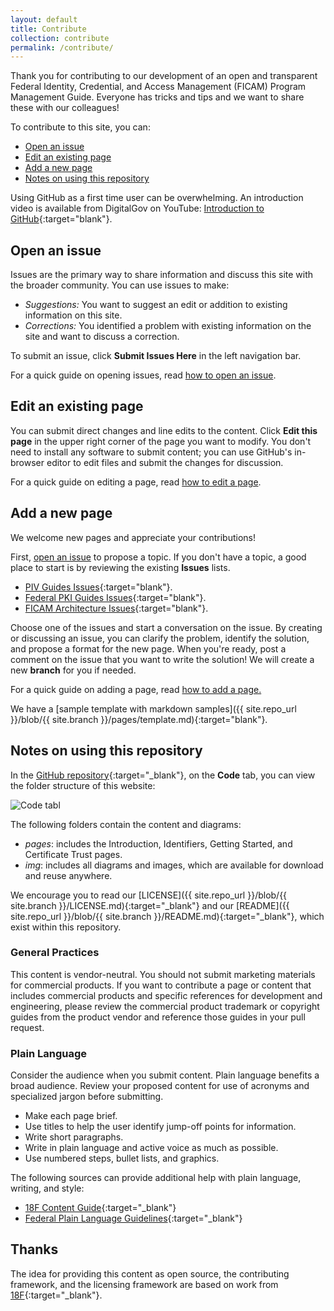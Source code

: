 ```yaml
---
layout: default
title: Contribute
collection: contribute
permalink: /contribute/
---
```


Thank you for contributing to our development of an open and transparent Federal Identity, Credential, and Access Management (FICAM) Program Management Guide.  Everyone has tricks and tips and we want to share these with our colleagues! 

To contribute to this site, you can:

- [Open an issue](#open-an-issue)
- [Edit an existing page](#edit-an-existing-page)
- [Add a new page](#add-a-new-page)
- [Notes on using this repository](#notes-on-using-this-repository)

Using GitHub as a first time user can be overwhelming.  An introduction video is available from DigitalGov on YouTube: [Introduction to GitHub](https://www.youtube.com/watch?v=uNa9GOtM6NE&t=1737s){:target="blank"}.  


## Open an issue

Issues are the primary way to share information and discuss this site with the broader community. You can use issues to make:

* _Suggestions:_ You want to suggest an edit or addition to existing information on this site.
* _Corrections:_ You identified a problem with existing information on the site and want to discuss a correction.

To submit an issue, click **Submit Issues Here** in the left navigation bar. 

For a quick guide on opening issues, read [how to open an issue]({{site.baseurl}}/contribute/openissue/).

## Edit an existing page

You can submit direct changes and line edits to the content. Click **Edit this page** in the upper right corner of the page you want to modify.  You don't need to install any software to submit content; you can use GitHub's in-browser editor to edit files and submit the changes for discussion. 

For a quick guide on editing a page, read [how to edit a page]({{site.baseurl}}/contribute/editpage/).

## Add a new page
We welcome new pages and appreciate your contributions!  

First, [open an issue]({{site.baseurl}}/contribute/#open-an-issue) to propose a topic.  If you don't have a topic, a good place to start is by reviewing the existing **Issues** lists. 

* [PIV Guides Issues](https://github.com/GSA/piv-guides/issues){:target="blank"}.
* [Federal PKI Guides Issues](https://github.com/GSA/fpki-guides/issues){:target="blank"}.
* [FICAM Architecture Issues](https://github.com/GSA/ficam-arch/issues){:target="blank"}.

Choose one of the issues and start a conversation on the issue. By creating or discussing an issue, you can clarify the problem, identify the solution, and propose a format for the new page. When you're ready, post a comment on the issue that you want to write the solution!  We will create a new **branch** for you if needed.

For a quick guide on adding a page, read [how to add a page.]({{site.baseurl}}/contribute/addpage/)

We have a [sample template with markdown samples]({{ site.repo_url }}/blob/{{ site.branch }}/pages/template.md){:target="blank"}.

## Notes on using this repository

In the [GitHub repository]({{site.repo_url}}){:target="_blank"}, on the **Code** tab, you can view the folder structure of this website:

![Code tabl]({{site.baseurl}}/assets/img/code_tab.png)

The following folders contain the content and diagrams:

*  _pages_: includes the Introduction, Identifiers, Getting Started, and Certificate Trust pages.
* _img_: includes all diagrams and images, which are available for download and reuse anywhere.

We encourage you to read our [LICENSE]({{ site.repo_url }}/blob/{{ site.branch }}/LICENSE.md){:target="_blank"} and our [README]({{ site.repo_url }}/blob/{{ site.branch }}/README.md){:target="_blank"}, which exist within this repository.  

###  General Practices

This content is vendor-neutral. You should not submit marketing materials for commercial products. If you want to contribute a page or content that includes commercial products and specific references for development and engineering, please review the commercial product trademark or copyright guides from the product vendor and reference those guides in your pull request.  

### Plain Language

Consider the audience when you submit content. Plain language benefits a broad audience. Review your proposed content for use of acronyms and specialized jargon before submitting.

  * Make each page brief.
  * Use titles to help the user identify jump-off points for information.
  * Write short paragraphs. 
  * Write in plain language and active voice as much as possible.
  * Use numbered steps, bullet lists, and graphics.

The following sources can provide additional help with plain language, writing, and style:

  * [18F Content Guide](https://content-guide.18f.gov/){:target="_blank"}
  * [Federal Plain Language Guidelines](http://www.plainlanguage.gov/){:target="_blank"}


##  Thanks

The idea for providing this content as open source, the contributing framework, and the licensing framework are based on work from [18F](https://18f.gsa.gov){:target="_blank"}.

